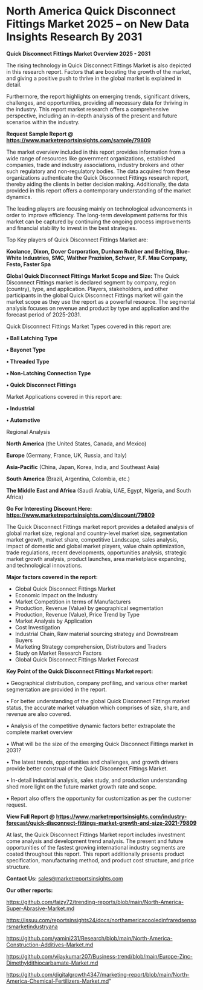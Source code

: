 # North America Quick Disconnect Fittings Market 2025 – on New Data Insights Research By 2031

<Strong> Quick Disconnect Fittings Market Overview 2025 - 2031</strong>

The rising technology in Quick Disconnect Fittings Market is also depicted in this research report. Factors that are boosting the growth of the market, and giving a positive push to thrive in the global market is explained in detail.

Furthermore, the report highlights on emerging trends, significant drivers, challenges, and opportunities, providing all necessary data for thriving in the industry. This report market research offers a comprehensive perspective, including an in-depth analysis of the present and future scenarios within the industry.

<strong>Request Sample Report @ <a href=https://www.marketreportsinsights.com/sample/79809>https://www.marketreportsinsights.com/sample/79809</a></strong>

The market overview included in this report provides information from a wide range of resources like government organizations, established companies, trade and industry associations, industry brokers and other such regulatory and non-regulatory bodies. The data acquired from these organizations authenticate the Quick Disconnect Fittings research report, thereby aiding the clients in better decision making. Additionally, the data provided in this report offers a contemporary understanding of the market dynamics.

The leading players are focusing mainly on technological advancements in order to improve efficiency. The long-term development patterns for this market can be captured by continuing the ongoing process improvements and financial stability to invest in the best strategies.

Top Key players of Quick Disconnect Fittings Market are:

<strong>Koolance, Dixon, Dover Corporation, Dunham Rubber and Belting, Blue-White Industries, SMC, Walther Prazision, Schwer, R.F. Mau Company, Festo, Faster Spa</strong>

<strong><b>Global Quick Disconnect Fittings Market Scope and Size:</b></strong>
The Quick Disconnect Fittings market is declared segment by company, region (country), type, and application. Players, stakeholders, and other participants in the global Quick Disconnect Fittings market will gain the market scope as they use the report as a powerful resource. The segmental analysis focuses on revenue and product by type and application and the forecast period of 2025-2031.

Quick Disconnect Fittings Market Types covered in this report are:

<strong>• Ball Latching Type

• Bayonet Type

• Threaded Type

• Non-Latching Connection Type

• Quick Disconnect Fittings</strong>

Market Applications covered in this report are:

<strong>• Industrial

• Automotive</strong> 

Regional Analysis

<strong>North America</strong> (the United States, Canada, and Mexico)

<strong>Europe</strong> (Germany, France, UK, Russia, and Italy)

<strong>Asia-Pacific</strong> (China, Japan, Korea, India, and Southeast Asia)

<strong>South America</strong> (Brazil, Argentina, Colombia, etc.)

<strong>The Middle East and Africa</strong> (Saudi Arabia, UAE, Egypt, Nigeria, and South Africa)

<strong>Go For Interesting Discount Here: <a href=https://www.marketreportsinsights.com/discount/79809>https://www.marketreportsinsights.com/discount/79809</a></strong>

The Quick Disconnect Fittings market report provides a detailed analysis of global market size, regional and country-level market size, segmentation market growth, market share, competitive Landscape, sales analysis, impact of domestic and global market players, value chain optimization, trade regulations, recent developments, opportunities analysis, strategic market growth analysis, product launches, area marketplace expanding, and technological innovations.

<strong><b>Major factors covered in the report:</b></strong>
<ul>
  <li>Global Quick Disconnect Fittings Market </li>
  <li>Economic Impact on the Industry</li>
  <li>Market Competition in terms of Manufacturers</li>
  <li>Production, Revenue (Value) by geographical segmentation</li>
  <li>Production, Revenue (Value), Price Trend by Type</li>
  <li>Market Analysis by Application</li>
  <li>Cost Investigation</li>
  <li>Industrial Chain, Raw material sourcing strategy and Downstream Buyers</li>
  <li>Marketing Strategy comprehension, Distributors and Traders</li>
  <li>Study on Market Research Factors</li>
  <li>Global Quick Disconnect Fittings Market Forecast</li>
</ul>

<strong><b>Key Point of the Quick Disconnect Fittings Market report:</b></strong>

• Geographical distribution, company profiling, and various other market segmentation are provided in the report.

• For better understanding of the global Quick Disconnect Fittings market status, the accurate market valuation which comprises of size, share, and revenue are also covered.

• Analysis of the competitive dynamic factors better extrapolate the complete market overview

• What will be the size of the emerging Quick Disconnect Fittings market in 2031?

• The latest trends, opportunities and challenges, and growth drivers provide better construal of the Quick Disconnect Fittings Market.

• In-detail industrial analysis, sales study, and production understanding shed more light on the future market growth rate and scope.

• Report also offers the opportunity for customization as per the customer request.

<strong><b>View Full Report @ <a href=https://www.marketreportsinsights.com/industry-forecast/quick-disconnect-fittings-market-growth-and-size-2021-79809>https://www.marketreportsinsights.com/industry-forecast/quick-disconnect-fittings-market-growth-and-size-2021-79809</a></b></strong>


At last, the Quick Disconnect Fittings Market report includes investment come analysis and development trend analysis. The present and future opportunities of the fastest growing international industry segments are coated throughout this report. This report additionally presents product specification, manufacturing method, and product cost structure, and price structure.

<strong>Contact Us:</strong>
sales@marketreportsinsights.com

<strong>Our other reports:</strong>

<a href=https://github.com/faizy72/trending-reports/blob/main/North-America-Super-Abrasive-Market.md>https://github.com/faizy72/trending-reports/blob/main/North-America-Super-Abrasive-Market.md</a>

<a href=https://issuu.com/reportsinsights24/docs/northamericacooledinfraredsensorsmarketindustryana>https://issuu.com/reportsinsights24/docs/northamericacooledinfraredsensorsmarketindustryana</a>

<a href=https://github.com/yamini231/Research/blob/main/North-America-Construction-Additives-Market.md>https://github.com/yamini231/Research/blob/main/North-America-Construction-Additives-Market.md</a>

<a href=https://github.com/vijaykumar207/Business-trend/blob/main/Europe-Zinc-Dimethyldithiocarbamate-Market.md>https://github.com/vijaykumar207/Business-trend/blob/main/Europe-Zinc-Dimethyldithiocarbamate-Market.md</a>

<a href=https://github.com/digitalgrowth4347/marketing-report/blob/main/North-America-Chemical-Fertilizers-Market.md>https://github.com/digitalgrowth4347/marketing-report/blob/main/North-America-Chemical-Fertilizers-Market.md</a>"
